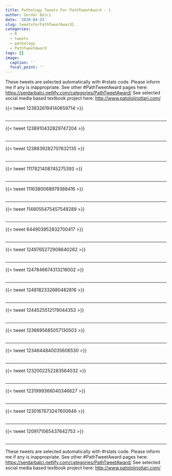 ```yaml
---
title: Pathology Tweets For PathTweetAward - 1
author: Serdar Balci
date: '2020-04-25'
slug: tweetsForPathTweetAward1
categories:
  - R
  - tweets
  - pathology
  - PathTweetAward
tags: []
image:
  caption: ''
  focal_point: ''
---
```



These tweets are selected automatically with #rstats code. Please inform me if any is inappropriate.
See other #PathTweetAward pages here: https://serdarbalci.netlify.com/categories/PathTweetAward/ 
See selected social media based textbook project here: http://www.patolojinotlari.com/

{{< tweet 1239326194140659714 >}}
<br>
<br>
<hr>
{{< tweet 1238910432829747204 >}}
<br>
<br>
<hr>
{{< tweet 1238839282707632135 >}}
<br>
<br>
<hr>
{{< tweet 1117821408745275393 >}}
<br>
<br>
<hr>
{{< tweet 1116380068979388416 >}}
<br>
<br>
<hr>
{{< tweet 1148055475457548289 >}}
<br>
<br>
<hr>
{{< tweet 644903952832700417 >}}
<br>
<br>
<hr>
{{< tweet 1249765272908640262 >}}
<br>
<br>
<hr>
{{< tweet 1247846674313216002 >}}
<br>
<br>
<hr>
{{< tweet 1248182332680482816 >}}
<br>
<br>
<hr>
{{< tweet 1244525512179044353 >}}
<br>
<br>
<hr>
{{< tweet 1236695685057130503 >}}
<br>
<br>
<hr>
{{< tweet 1234644840035606530 >}}
<br>
<br>
<hr>
{{< tweet 1232002252283564032 >}}
<br>
<br>
<hr>
{{< tweet 1231999366040346627 >}}
<br>
<br>
<hr>
{{< tweet 1230167673247600646 >}}
<br>
<br>
<hr>
{{< tweet 1209171065437642753 >}}
<br>
<br>
<hr>


These tweets are selected automatically with #rstats code. Please inform me if any is inappropriate.
See other #PathTweetAward pages here: https://serdarbalci.netlify.com/categories/PathTweetAward/ 
See selected social media based textbook project here: http://www.patolojinotlari.com/
